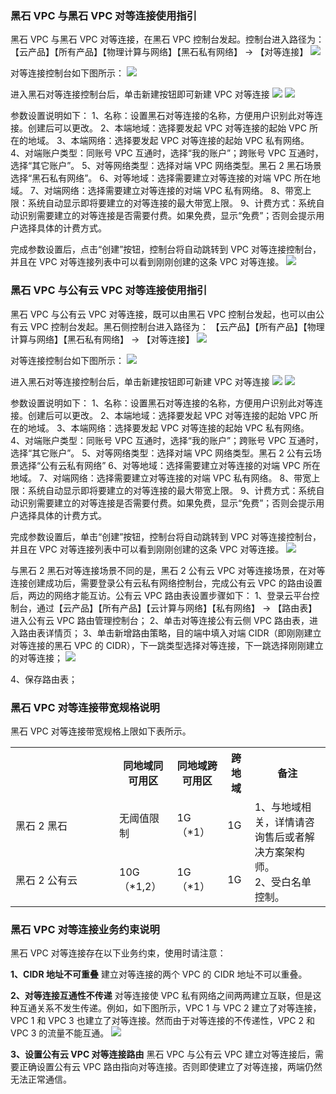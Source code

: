### 黑石 VPC 与黑石 VPC 对等连接使用指引
黑石 VPC 与黑石 VPC 对等连接，在黑石 VPC 控制台发起。控制台进入路径为：
【云产品】【所有产品】【物理计算与网络】【黑石私有网络】 → 【对等连接】
![](http://imgcache.tce.fsphere.cn/static/mc.qcloudimg.com/static/img/b423c3056bc50f76807bd90da886526b/image.jpg)

对等连接控制台如下图所示：
![](http://imgcache.tce.fsphere.cn/static/mc.qcloudimg.com/static/img/ac6ef60524a33c500619dc28870445bb/image.jpg)

进入黑石对等连接控制台后，单击新建按钮即可新建 VPC 对等连接
![](http://imgcache.tce.fsphere.cn/static/mc.qcloudimg.com/static/img/4b51403a10f8d598ec96374ff44b40a0/image.jpg)
![](http://imgcache.tce.fsphere.cn/static/mc.qcloudimg.com/static/img/ea5c17e464483253ef087c328a06c82c/image.jpg)

参数设置说明如下：
1、名称：设置黑石对等连接的名称，方便用户识别此对等连接。创建后可以更改。
2、本端地域：选择要发起 VPC 对等连接的起始 VPC 所在的地域。
3、本端网络：选择要发起 VPC 对等连接的起始 VPC 私有网络。
4、对端账户类型：同账号 VPC 互通时，选择“我的账户”；跨账号 VPC 互通时，选择“其它账户”。
5、对等网络类型：选择对端 VPC 网络类型。黑石 2 黑石场景选择“黑石私有网络”。
6、对等地域：选择需要建立对等连接的对端 VPC 所在地域。
7、对端网络：选择需要建立对等连接的对端 VPC 私有网络。
8、带宽上限：系统自动显示即将要建立的对等连接的最大带宽上限。
9、计费方式：系统自动识别需要建立的对等连接是否需要付费。如果免费，显示“免费”；否则会提示用户选择具体的计费方式。

完成参数设置后，点击“创建”按钮，控制台将自动跳转到 VPC 对等连接控制台，并且在 VPC 对等连接列表中可以看到刚刚创建的这条 VPC 对等连接。
![](http://imgcache.tce.fsphere.cn/static/mc.qcloudimg.com/static/img/00938432f1c157d47fa7d18bc3b84a02/image.jpg)

### 黑石 VPC 与公有云 VPC 对等连接使用指引
黑石 VPC 与公有云 VPC 对等连接，既可以由黑石 VPC 控制台发起，也可以由公有云 VPC 控制台发起。黑石侧控制台进入路径为：
【云产品】【所有产品】【物理计算与网络】【黑石私有网络】 → 【对等连接】
![](http://imgcache.tce.fsphere.cn/static/mc.qcloudimg.com/static/img/b423c3056bc50f76807bd90da886526b/image.jpg)

对等连接控制台如下图所示：
![](http://imgcache.tce.fsphere.cn/static/mc.qcloudimg.com/static/img/ac6ef60524a33c500619dc28870445bb/image.jpg)

进入黑石对等连接控制台后，单击新建按钮即可新建 VPC 对等连接
![](http://imgcache.tce.fsphere.cn/static/mc.qcloudimg.com/static/img/4b51403a10f8d598ec96374ff44b40a0/image.jpg)
![](http://imgcache.tce.fsphere.cn/static/mc.qcloudimg.com/static/img/08e2dfe9e8e03a4eef0fffdd9108de88/image.jpg)

参数设置说明如下：
1、名称：设置黑石对等连接的名称，方便用户识别此对等连接。创建后可以更改。
2、本端地域：选择要发起 VPC 对等连接的起始 VPC 所在的地域。
3、本端网络：选择要发起 VPC 对等连接的起始 VPC 私有网络。
4、对端账户类型：同账号 VPC 互通时，选择“我的账户”；跨账号 VPC 互通时，选择“其它账户”。
5、对等网络类型：选择对端 VPC 网络类型。黑石 2 公有云场景选择“公有云私有网络”
6、对等地域：选择需要建立对等连接的对端 VPC 所在地域。
7、对端网络：选择需要建立对等连接的对端 VPC 私有网络。
8、带宽上限：系统自动显示即将要建立的对等连接的最大带宽上限。
9、计费方式：系统自动识别需要建立的对等连接是否需要付费。如果免费，显示“免费”；否则会提示用户选择具体的计费方式。

完成参数设置后，单击“创建”按钮，控制台将自动跳转到 VPC 对等连接控制台，并且在 VPC 对等连接列表中可以看到刚刚创建的这条 VPC 对等连接。
![](http://imgcache.tce.fsphere.cn/static/mc.qcloudimg.com/static/img/00938432f1c157d47fa7d18bc3b84a02/image.jpg)

与黑石 2 黑石对等连接场景不同的是，黑石 2 公有云 VPC 对等连接场景，在对等连接创建成功后，需要登录公有云私有网络控制台，完成公有云 VPC 的路由设置后，两边的网络才能互访。公有云 VPC 路由表设置步骤如下：
1、登录云平台控制台，通过【云产品】【所有产品】【云计算与网络】【私有网络】 → 【路由表】进入公有云 VPC 路由管理控制台；
2、单击对等连接公有云侧 VPC 路由表，进入路由表详情页；
3、单击新增路由策略，目的端中填入对端 CIDR（即刚刚建立对等连接的黑石 VPC 的 CIDR），下一跳类型选择对等连接，下一跳选择刚刚建立的对等连接；
![](http://imgcache.tce.fsphere.cn/static/mc.qcloudimg.com/static/img/b9027bb2d966ae818cb6ffe3d8081e4e/image.jpg)

4、保存路由表；

### 黑石 VPC 对等连接带宽规格说明
黑石 VPC 对等连接带宽规格上限如下表所示。
<table class="table-striped">
	<tbody>	 <tr>
      <th width="150"></th>
      <th>同地域同可用区</th>
      <th>同地域跨可用区</th>
      <th>跨地域</th>
			<th align="center">备注</th>
   </tr>
	 <tr>
	 <td>黑石 2 黑石</td>
	 <td>无阈值限制</td>
	 <td>1G（*1）</td>
	 <td>1G</td>
	 <td rowspan="2"> 1、与地域相关，详情请咨询售后或者解决方案架构师。 </br>
2、受白名单控制。 </td>
	 </tr>
	 <tr>
	 <td>黑石 2 公有云</td>
	 <td>10G（*1,2）</td>
	 <td>1G（*1）</td>
	 <td>1G</td>
	 </tr>
   </tbody>
	 </table>

### 黑石 VPC 对等连接业务约束说明
黑石 VPC 对等连接存在以下业务约束，使用时请注意：

**1、CIDR 地址不可重叠**
建立对等连接的两个 VPC 的 CIDR 地址不可以重叠。

**2、对等连接互通性不传递**
对等连接使 VPC 私有网络之间两两建立互联，但是这种互通关系不发生传递。例如，如下图所示，VPC 1 与 VPC 2 建立了对等连接，VPC 1 和 VPC 3 也建立了对等连接。然而由于对等连接的不传递性，VPC 2 和 VPC 3 的流量不能互通。
![](http://imgcache.tce.fsphere.cn/static/mc.qcloudimg.com/static/img/6b3ebe74a5e780c229a97deabf344eca/image.png)

**3、设置公有云 VPC 对等连接路由**
黑石 VPC 与公有云 VPC 建立对等连接后，需要正确设置公有云 VPC 路由指向对等连接。否则即使建立了对等连接，两端仍然无法正常通信。

